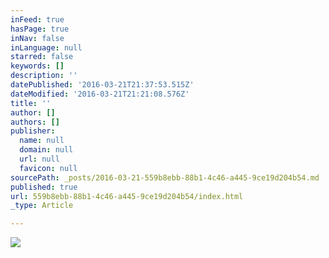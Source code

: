 ```yaml
---
inFeed: true
hasPage: true
inNav: false
inLanguage: null
starred: false
keywords: []
description: ''
datePublished: '2016-03-21T21:37:53.515Z'
dateModified: '2016-03-21T21:21:08.576Z'
title: ''
author: []
authors: []
publisher:
  name: null
  domain: null
  url: null
  favicon: null
sourcePath: _posts/2016-03-21-559b8ebb-88b1-4c46-a445-9ce19d204b54.md
published: true
url: 559b8ebb-88b1-4c46-a445-9ce19d204b54/index.html
_type: Article

---
```

![](https://the-grid-user-content.s3-us-west-2.amazonaws.com/bf3becee-aee9-4f94-9b57-9c8b4af0b29f.jpg)